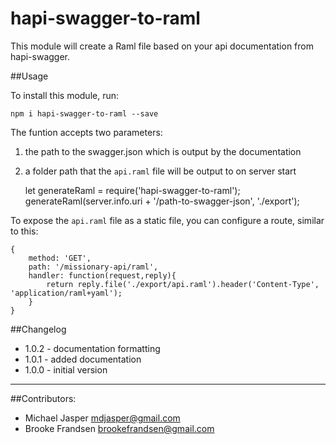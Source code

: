 # hapi-swagger-to-raml

This module will create a Raml file based on your api documentation from hapi-swagger.

##Usage

To install this module, run:

    npm i hapi-swagger-to-raml --save

The funtion accepts two parameters:

1. the path to the swagger.json which is output by the documentation
2. a folder path that the `api.raml` file will be output to on server start

    let generateRaml = require('hapi-swagger-to-raml');
    generateRaml(server.info.uri + '/path-to-swagger-json', './export');

To expose the `api.raml` file as a static file, you can configure a route, similar to this:

    {
        method: 'GET',
        path: '/missionary-api/raml',                                       
        handler: function(request,reply){ 
            return reply.file('./export/api.raml').header('Content-Type', 'application/raml+yaml');
        }
    }


##Changelog

- 1.0.2 - documentation formatting
- 1.0.1 - added documentation
- 1.0.0 - initial version

---

##Contributors:

- Michael Jasper <mdjasper@gmail.com>
- Brooke Frandsen <brookefrandsen@gmail.com>